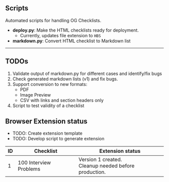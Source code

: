 ## Scripts

Automated scripts for handling OG Checklists.

* **deploy.py**: Make the HTML checklists ready for deployment.
  * Currently, updates file extension to `HBS`
* **markdown.py**: Convert HTML checklist to Markdown list

---

## TODOs

1. Validate output of markdown.py for different cases and identify/fix bugs
2. Check generated markdown lists (v1) and fix bugs.
3. Support conversion to new formats:
   * PDF
   * Image Preview
   * CSV with links and section headers only
4. Script to test validity of a checklist 

## Browser Extension status

* TODO: Create extension template
* TODO: Develop script to generate extension

| ID | Checklist | Extension status |
|---|---|---|
| 1 | 100 Interview Problems | Version 1 created.<br>Cleanup needed before production. |
